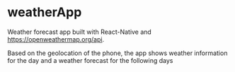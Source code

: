 # weatherApp

Weather forecast app built with React-Native and https://openweathermap.org/api.

Based on the geolocation of the phone, the app shows weather information for the day and a weather forecast for the following days 
